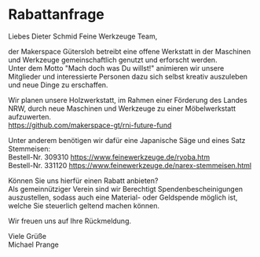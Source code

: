 # Rabattanfrage

Liebes Dieter Schmid Feine Werkzeuge Team,

der Makerspace Gütersloh betreibt eine offene Werkstatt in der Maschinen und Werkzeuge gemeinschaftlich genutzt und erforscht werden.  
Unter dem Motto "Mach doch was Du willst!" animieren wir unsere Mitglieder und interessierte Personen dazu sich selbst kreativ auszuleben und neue Dinge zu erschaffen.

Wir planen unsere Holzwerkstatt, im Rahmen einer Förderung des Landes NRW, durch neue Maschinen und Werkzeuge zu einer Möbelwerkstatt aufzuwerten.  
https://github.com/makerspace-gt/rni-future-fund

Unter anderem benötigen wir dafür eine Japanische Säge und eines Satz Stemmeisen:  
Bestell-Nr. 309310 https://www.feinewerkzeuge.de/ryoba.htm  
Bestell-Nr. 331120 https://www.feinewerkzeuge.de/narex-stemmeisen.html  

Können Sie uns hierfür einen Rabatt anbieten?  
Als gemeinnütziger Verein sind wir Berechtigt Spendenbescheinigungen auszustellen, sodass auch eine Material- oder Geldspende möglich ist, welche Sie steuerlich geltend machen können.

Wir freuen uns auf Ihre Rückmeldung.

Viele Grüße  
Michael Prange
